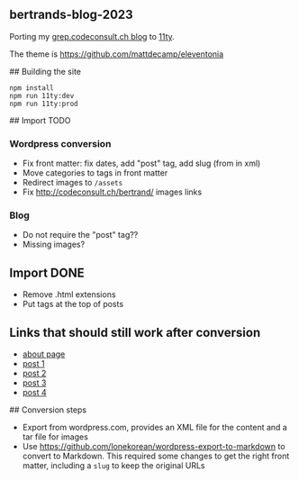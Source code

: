 bertrands-blog-2023
---

Porting my [grep.codeconsult.ch blog](https://grep.codeconsult.ch/)
to [11ty](https://www.11ty.dev/).

The theme is https://github.com/mattdecamp/eleventonia

## Building the site

    npm install
    npm run 11ty:dev
    npm run 11ty:prod

## Import TODO

### Wordpress conversion
- Fix front matter: fix dates, add "post" tag, add slug (from <link> in xml)
- Move categories to tags in front matter
- Redirect images to `/assets`
- Fix http://codeconsult.ch/bertrand/ images links

### Blog

- Do not require the "post" tag??
- Missing images?

## Import DONE

- Remove .html extensions
- Put tags at the top of posts

## Links that should still work after conversion

* [about page](https://grep.codeconsult.ch/about-me/)
* [post 1](https://grep.codeconsult.ch/2023/03/16/wwsw-well-written-subtly-wrong/)
* [post 2](https://grep.codeconsult.ch/2020/08/06/how-to-record-decent-conference-videos-without-breaking-the-bank/)
* [post 3](https://grep.codeconsult.ch/2018/01/03/would-you-hire-an-open-source-developer/)
* [post 4](https://grep.codeconsult.ch/2009/10/30/life-in-open-source-communities-live-at-apachecon/)

## Conversion steps

- Export from wordpress.com, provides an XML file for the content and a tar file for images
- Use https://github.com/lonekorean/wordpress-export-to-markdown to convert to Markdown. This required some changes to get the right front matter, including a `slug` to keep the original URLs